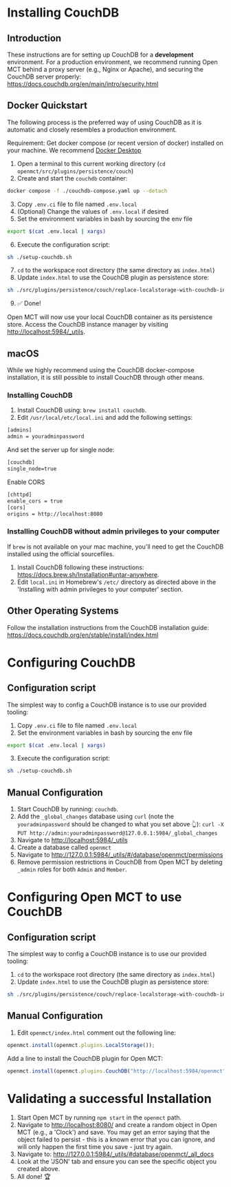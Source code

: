 
# Installing CouchDB

## Introduction

These instructions are for setting up CouchDB for a **development** environment. For a production environment, we recommend running Open MCT behind a proxy server (e.g., Nginx or Apache), and securing the CouchDB server properly:
<https://docs.couchdb.org/en/main/intro/security.html>

## Docker Quickstart

The following process is the preferred way of using CouchDB as it is automatic and closely resembles a production environment.

Requirement:
Get docker compose (or recent version of docker) installed on your machine. We recommend [Docker Desktop](https://www.docker.com/products/docker-desktop/)

1. Open a terminal to this current working directory (`cd openmct/src/plugins/persistence/couch`)
2. Create and start the `couchdb` container:

```sh
docker compose -f ./couchdb-compose.yaml up --detach
```
3. Copy `.env.ci` file to file named `.env.local`
4. (Optional) Change the values of `.env.local` if desired
5. Set the environment variables in bash by sourcing the env file

```sh
export $(cat .env.local | xargs)
```

6. Execute the configuration script:

```sh
sh ./setup-couchdb.sh
```

7. `cd` to the workspace root directory (the same directory as `index.html`)
8. Update `index.html` to use the CouchDB plugin as persistence store:

```sh
sh ./src/plugins/persistence/couch/replace-localstorage-with-couchdb-indexhtml.sh
```
9. ✅ Done!

Open MCT will now use your local CouchDB container as its persistence store. Access the CouchDB instance manager by visiting <http://localhost:5984/_utils>.

## macOS

While we highly recommend using the CouchDB docker-compose installation, it is still possible to install CouchDB through other means.

### Installing CouchDB

1. Install CouchDB using: `brew install couchdb`. 
2. Edit `/usr/local/etc/local.ini` and add the following settings:

  ```txt
  [admins]
  admin = youradminpassword
  ```

  And set the server up for single node:

  ```txt
  [couchdb]
  single_node=true
  ```

  Enable CORS

  ```txt
  [chttpd]
  enable_cors = true
  [cors]
  origins = http://localhost:8080
  ```


### Installing CouchDB without admin privileges to your computer

If `brew` is not available on your mac machine, you'll need to get the CouchDB installed using the official sourcefiles.
1. Install CouchDB following these instructions: <https://docs.brew.sh/Installation#untar-anywhere>.
1. Edit `local.ini` in Homebrew's `/etc/` directory as directed above in the 'Installing with admin privileges to your computer' section.

## Other Operating Systems

Follow the installation instructions from the CouchDB installation guide: <https://docs.couchdb.org/en/stable/install/index.html>

# Configuring CouchDB

## Configuration script

The simplest way to config a CouchDB instance is to use our provided tooling:
1. Copy `.env.ci` file to file named `.env.local`
2. Set the environment variables in bash by sourcing the env file

```sh
export $(cat .env.local | xargs)
```

3. Execute the configuration script:

```sh
sh ./setup-couchdb.sh
```

## Manual Configuration

1. Start CouchDB by running: `couchdb`.
2. Add the `_global_changes` database using `curl` (note the `youradminpassword` should be changed to what you set above 👆): `curl -X PUT http://admin:youradminpassword@127.0.0.1:5984/_global_changes`
3. Navigate to <http://localhost:5984/_utils>
4. Create a database called `openmct`
5. Navigate to <http://127.0.0.1:5984/_utils/#/database/openmct/permissions>
6. Remove permission restrictions in CouchDB from Open MCT by deleting `_admin` roles for both `Admin` and `Member`.

# Configuring Open MCT to use CouchDB

## Configuration script
The simplest way to config a CouchDB instance is to use our provided tooling:
1. `cd` to the workspace root directory (the same directory as `index.html`)
2. Update `index.html` to use the CouchDB plugin as persistence store:

```sh
sh ./src/plugins/persistence/couch/replace-localstorage-with-couchdb-indexhtml.sh
```

## Manual Configuration

1. Edit `openmct/index.html` comment out the following line:

  ```js
  openmct.install(openmct.plugins.LocalStorage());
  ```

  Add a line to install the CouchDB plugin for Open MCT:

  ```js
  openmct.install(openmct.plugins.CouchDB("http://localhost:5984/openmct"));
  ```

# Validating a successful Installation

1. Start Open MCT by running `npm start` in the `openmct` path.
2. Navigate to <http://localhost:8080/> and create a random object in Open MCT (e.g., a 'Clock') and save. You may get an error saying that the object failed to persist - this is a known error that you can ignore, and will only happen the first time you save - just try again.
3. Navigate to: <http://127.0.0.1:5984/_utils/#database/openmct/_all_docs>
4. Look at the 'JSON' tab and ensure you can see the specific object you created above.
5. All done! 🏆
